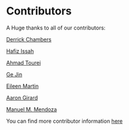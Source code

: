 <!--
Add your name and github handle here in alphabetic order by last name.
Include one empty line between contributors.
-->

# Contributors

A Huge thanks to all of our contributors:

[Derrick Chambers](https://github.com/d-chambers)

[Hafiz Issah](https://github.com/aissah)

[Ahmad Tourei](https://github.com/ahmadtourei/)

[Ge Jin](https://github.com/jinwar)

[Eileen Martin](https://github.com/eileenrmartin)

[Aaron Girard](https://github.com/aaronjgirard)

[Manuel M. Mendoza](https:/github.com/SeisMatt)

You can find more contributor information
[here](https://github.com/DASDAE/dascore/graphs/contributors)
